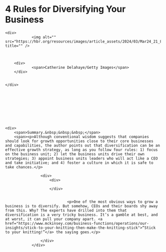 # 4 Rules for Diversifying Your Business

<div>




	<div>
				<img alt="" src="https://hbr.org/resources/images/article_assets/2024/03/Mar24_21_892228126.jpg" title="" />



		<div>
				<span>Catherine Delahaye/Getty Images</span>
		</div>


	</div>




	




	<div>
		<span>Summary.&nbsp;&nbsp;&nbsp;</span>
		<span><p>Although conventional wisdom suggests that companies should look for growth opportunities close to their core businesses and capabilities, the author points out that diversification can be an effective growth strategy, as long as you follow four rules: 1) focus on the business unit; 2) let the business units drive their own strategies; 3) appoint business units leaders who will act like a CEO and take initiative; and 4) foster a culture in which it is safe to take chances.</p>
</span>
	</div>

					<div>
						<div>
	
						</div>

						
								<p>One of the most obvious ways to grow a business is to diversify. But somehow, CEOs and their boards shy away from this. Why? The experts have drilled into them that diversification is a very tricky business. It’s a gamble at best, and at worst, it can pull your company apart. <a href="https://www.mckinsey.com/business-functions/operations/our-insights/stick-to-your-knitting-then-make-the-knitting-stick">“Stick to your knitting!”</a> the saying goes.</p>
						
<!-- citation -->
					</div>
				</div>